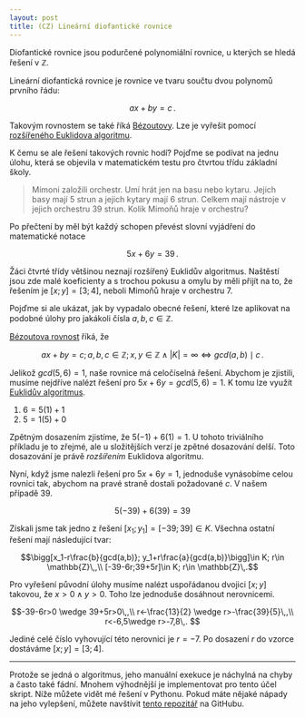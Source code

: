 ```yaml
---
layout: post
title: (CZ) Lineární diofantické rovnice
---
```


Diofantické rovnice jsou <span class="hint" title="mající více neznámých, než rovností">podurčené</span> polynomiální rovnice, u kterých se hledá
řešení v $\mathbb{Z}$.

Lineární diofantická rovnice je rovnice ve tvaru součtu dvou polynomů prvního řádu:

$$ax+by=c\,.$$

Takovým rovnostem se také říká [Bézoutovy](https://cs.wikipedia.org/wiki/B%C3%A9zoutova_rovnost). Lze je vyřešit pomocí [rozšířeného Euklidova algoritmu](https://cs.wikipedia.org/wiki/Roz%C5%A1%C3%AD%C5%99en%C3%BD_Eukleid%C5%AFv_algoritmus).

K čemu se ale řešení takových rovnic hodí? Pojďme se podívat na jednu úlohu,
která se objevila v matematickém testu pro čtvrtou třídu základní školy.

> Mimoni založili orchestr. Umí hrát jen na basu nebo kytaru. Jejich basy mají 5 strun a jejich kytary mají 6 strun. Celkem mají nástroje v jejich orchestru 39 strun. Kolik Mimoňů hraje v orchestru?

Po přečtení by měl být každý schopen převést slovní vyjádření do matematické notace

$$5x+6y=39\,.$$

Žáci čtvrté třídy většinou neznají rozšířený Euklidův algoritmus. Naštěstí jsou
zde malé koeficienty a s trochou pokusu a omylu by měli přijít na to, že řešením
je $[x;y]=[3;4]$, neboli Mimoňů hraje v orchestru 7.

Pojďme si ale ukázat, jak by vypadalo obecné řešení, které lze aplikovat na
podobné úlohy pro jakákoli čísla $a, b, c\in \mathbb{Z}$.

[Bézoutova rovnost](https://cs.wikipedia.org/wiki/B%C3%A9zoutova_rovnost) říká,
že

$$ax+by=c; a,b,c\in\mathbb{Z}; x,y\in\mathbb{Z} \wedge |K|=\infty \iff gcd(a,b)\mid c\,.$$

Jelikož $gcd(5,6)=1$, naše rovnice má celočíselná řešení. Abychom je zjistili, musíme
nejdříve nalézt řešení pro $5x+6y=gcd(5,6)=1$. K tomu lze využít [Euklidův algoritmus](https://cs.wikipedia.org/wiki/Eukleid%C5%AFv_algoritmus).

1. $6=5(1)+1$
2. $5=1(5)+0$

Zpětným dosazením zjistíme, že
$5(-1)+6(1)=1$. U tohoto triviálního příkladu je to zřejmé, ale u složitějších verzí
je zpětné dosazování delší. Toto dosazování je právě *rozšířením* Euklidova algoritmu.

Nyní, když jsme nalezli řešení pro $5x+6y=1$, jednoduše vynásobíme celou rovnici tak,
abychom na pravé straně dostali požadované $c$. V našem případě 39.

$$5(-39)+6(39)=39$$

Získali jsme tak jedno z řešení $[x_1;y_1]=[-39;39]\in K$. Všechna ostatní řešení mají
následující tvar:

$$\bigg[x_1-r\frac{b}{gcd(a,b)}; y_1+r\frac{a}{gcd(a,b)}\bigg]\in K; r\in \mathbb{Z}\,,\\
[-39-6r;39+5r]\in K; r\in \mathbb{Z}\,.$$

Pro vyřešení původní úlohy musíme nalézt uspořádanou dvojici $[x;y]$ takovou, že $x>0\wedge y>0$. Toho lze jednoduše dosáhnout nerovnicemi.

$$-39-6r>0 \wedge 39+5r>0\,,\\
r<-\frac{13}{2} \wedge r>-\frac{39}{5}\,,\\
r<-6,5\wedge r>-7,8\,.
$$

Jediné celé číslo vyhovující této nerovnici je $r=-7$. Po dosazení $r$ do vzorce dostáváme
$[x;y]=[3;4]$.

---

Protože se jedná o algoritmus, jeho manuální exekuce je náchylná na chyby a často také fádní. Mnohem výhodnější je implementovat pro tento účel skript. Níže můžete vidět mé řešení v Pythonu. Pokud máte nějaké nápady na jeho vylepšení, můžete
navštívit [tento repozitář](https://github.com/sorashi/linear-diophantine-equation-solver) na GitHubu.

<script src="https://gist.github.com/sorashi/38b41cee935504e6c9509fcec299ca93.js"></script>
